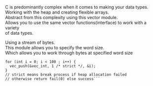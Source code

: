 C is predominantly complex when it comes to making your data types.  
Working with the heap and creating flexible arrays.  
Abstract from this complexity using this vector module.  
Allows you to use the same vector functions(interface) to work with a variety   
of data types.   

Using a stream of bytes.  
This module allows you to specify the word size.   
Which allows you to work through bytes at specified word size

```vector_t vec_int = vec_new(sizeof(int), 1/* strict */);   
for (int i = 0; i < 100 ; i++) {   
  vec_push(&vec_int, 1 /* strict */, &i);  
}  
// strict means break process if heap allocation failed  
// otherwise return fail(0) else success```
